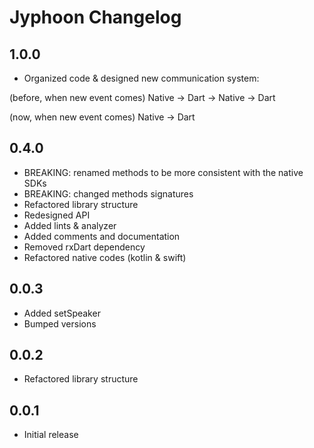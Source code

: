 # Jyphoon Changelog

## 1.0.0

- Organized code & designed new communication system:

(before, when new event comes)
Native -> Dart -> Native -> Dart

(now, when new event comes)
Native -> Dart

## 0.4.0

- BREAKING: renamed methods to be more consistent with the native SDKs
- BREAKING: changed methods signatures
- Refactored library structure
- Redesigned API
- Added lints & analyzer
- Added comments and documentation
- Removed rxDart dependency
- Refactored native codes (kotlin & swift)

## 0.0.3

- Added setSpeaker
- Bumped versions

## 0.0.2

- Refactored library structure

## 0.0.1

- Initial release
